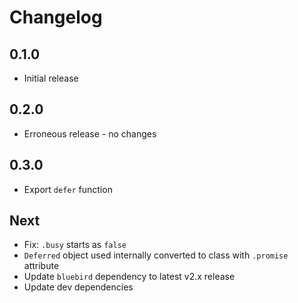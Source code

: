 # Changelog

## 0.1.0

* Initial release

## 0.2.0

* Erroneous release - no changes

## 0.3.0

* Export `defer` function

## Next

* Fix: `.busy` starts as `false`
* `Deferred` object used internally converted to class with `.promise` attribute
* Update `bluebird` dependency to latest v2.x release
* Update dev dependencies

